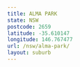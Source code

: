 ```yaml
---
title: ALMA PARK
state: NSW
postcode: 2659
latitude: -35.610147
longitude: 146.767477
url: /nsw/alma-park/
layout: suburb
---
```

